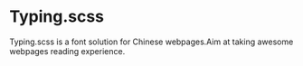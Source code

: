 # Typing.scss
Typing.scss is a font solution for Chinese webpages.Aim at taking awesome webpages reading experience. 